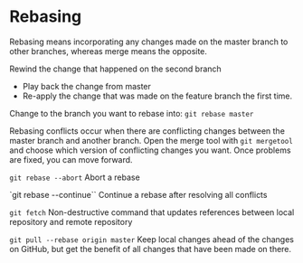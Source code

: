 # Rebasing

Rebasing means incorporating any changes made on the master branch to other branches, whereas merge means the opposite.

Rewind the change that happened on the second branch
* Play back the change from master
* Re-apply the change that was made on the feature branch the first time.

Change to the branch you want to rebase into:
`git rebase master`

Rebasing conflicts occur when there are conflicting changes between the master branch and another branch. Open the merge tool with `git mergetool` and choose which version of conflicting changes you want. Once problems are fixed, you can move forward.

`git rebase --abort`
Abort a rebase

`git rebase --continue``
Continue a rebase after resolving all conflicts

`git fetch`
Non-destructive command that updates references between local repository and remote repository

`git pull --rebase origin master`
Keep local changes ahead of the changes on GitHub, but get the benefit of all changes that have been made on there.